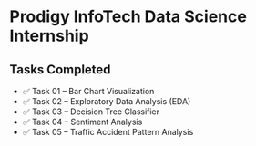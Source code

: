 # Prodigy InfoTech Data Science Internship

## Tasks Completed

- ✅ Task 01 – Bar Chart Visualization
- ✅ Task 02 – Exploratory Data Analysis (EDA)
- ✅ Task 03 – Decision Tree Classifier
- ✅ Task 04 – Sentiment Analysis
- ✅ Task 05 – Traffic Accident Pattern Analysis
